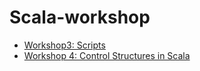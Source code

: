 # Scala-workshop
- [Workshop3: Scripts](workshop3/agenda.md)
- [Workshop 4: Control Structures in Scala](workshop4/agenda4.md)
